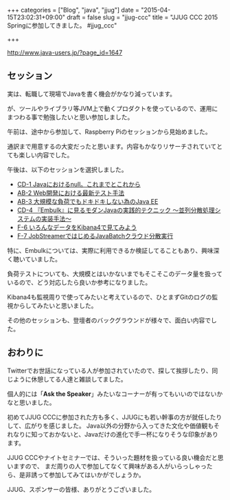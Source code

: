 +++
categories = ["Blog", "java", "jjug"]
date = "2015-04-15T23:02:31+09:00"
draft = false
slug = "jjug-ccc"
title = "JJUG CCC 2015 Springに参加してきました。 #jjug_ccc"

+++

http://www.java-users.jp/?page_id=1647

## セッション

実は、転職して現場でJavaを書く機会がかなり減っています。

が、ツールやライブラリ等JVM上で動くプロダクトを使っているので、運用にまつわる事で勉強したいと思い参加しました。

午前は、途中から参加して、Raspberry Piのセッションから見始めました。

通訳まで用意するの大変だったと思います。内容もかなりリサーチされていてとても楽しい内容でした。

午後は、以下のセッションを選択しました。

* [CD-1 Javaにおけるnull。これまでとこれから](http://www.java-users.jp/?page_id=1661#CD-1)
* [AB-2 Web開発における最新テスト手法](http://www.java-users.jp/?page_id=1661#AB-2)
* [AB-3 大規模な負荷でもドキドキしない為のJava EE](http://www.java-users.jp/?page_id=1661#AB-3)
* [CD-4 『Embulk』に見るモダンJavaの実践的テクニック ～並列分散処理システムの実装手法～](http://www.java-users.jp/?page_id=1661#CD-4)
* [F-6 いろんなデータをKibana4で見てみよう](http://www.java-users.jp/?page_id=1661#F-6)
* [F-7 JobStreamerではじめるJavaBatchクラウド分散実行](http://www.java-users.jp/?page_id=1661#F-7)

特に、Embulkについては、実際に利用できるか検証してることもあり、興味深く聴いていました。

負荷テストについても、大規模とはいかないまでもそこそこのデータ量を扱っているので、どう対応したら良いか参考になりました。

Kibana4も監視周りで使ってみたいと考えているので、ひとまずGitのログの監視からしてみたいと思いました。

その他のセッションも、登壇者のバックグラウンドが様々で、面白い内容でした。

## おわりに

Twitterでお世話になっている人が参加されていたので、探して挨拶したり、同じように休憩してる人達と雑談してました。

個人的には「**Ask the Speaker**」みたいなコーナーが有ってもいいのではないかなと思いました。

初めてJJUG CCCに参加された方も多く、JJUGにも若い幹事の方が就任したりして、広がりを感じました。
Java以外の分野から入ってきた文化や価値観もそれなりに知っておかないと、Javaだけの進化で手一杯になりそうな印象があります。

JJUG CCCやナイトセミナーでは、そういった題材を扱っている良い機会だと思いますので、
まだ周りの人で参加してなくて興味がある人がいらっしゃったら、是非誘って参加してみてはいかがでしょうか。

JJUG、スポンサーの皆様、ありがとうございました。
